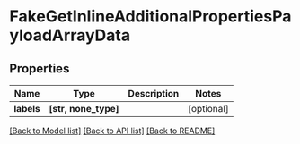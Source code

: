 # FakeGetInlineAdditionalPropertiesPayloadArrayData


## Properties
Name | Type | Description | Notes
------------ | ------------- | ------------- | -------------
**labels** | **[str, none_type]** |  | [optional] 

[[Back to Model list]](../README.md#documentation-for-models) [[Back to API list]](../README.md#documentation-for-api-endpoints) [[Back to README]](../README.md)


